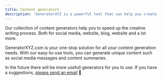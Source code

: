 ```yaml
---
title: Content generators
description: 'GeneratorXYZ is a powerful tool that can help you create high-quality, engaging messages in just a few simple steps. To get started, simply input the URL of the content you would like to use as the basis for your messages. Our AI will then analyze the content and generate a series of messages that are optimized for engagement and visibility on LinkedIn.'
---
```


Our collection of content generators help you to speed up the creative writing process. Both for social media, website, blog, website and a lot more.

GeneratorXYZ.com is your one-stop solution for all your content generation needs. With our easy-to-use tools, you can generate unique content such as social media messages and content summaries.

In the future there will be more usefull generators for you to use. If you have a suggestions, [please send an email](mailto:info@generatorxyz.com) 🙏.


